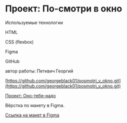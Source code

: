 # Проект: По-смотри в окно

Используемые технологии

HTML

CSS (flexbox)

Figma

GitHub

автор работы: Петквич Георгий

[https://github.com/georgeblack01/posmotri_v_okno.git](https://github.com/georgeblack01/posmotri_v_okno.git)

[Проект: Оно-тебе-надо](https://georgeblack01.github.io/posmotri_v_okno/)

Вёрстка по макету в Figma.

[Ссылка на макет в Figma]([https://www.figma.com/file/8KwhMpv8qnDocX4NVFQBpn/%D0%9E%D0%BD%D0%BE-%D1%82%D0%B5%D0%B1%D0%B5-%D0%BD%D0%B0%D0%B4%D0%BE?node-id=1%3A4&mode=dev](https://www.figma.com/file/QHcvX1RsUI89CulRB7HLk6/%234-Посмотри-в-окно?type=design&node-id=301-188&mode=design&t=sZwDZRkywfbhknxl-0)https://www.figma.com/file/QHcvX1RsUI89CulRB7HLk6/%234-Посмотри-в-окно?type=design&node-id=301-188&mode=design&t=sZwDZRkywfbhknxl-0)
